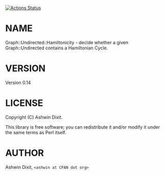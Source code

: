 [![Actions Status](https://github.com/ownlifeful/Graph-Undirected-Hamiltonicity/actions/workflows/test.yml/badge.svg)](https://github.com/ownlifeful/Graph-Undirected-Hamiltonicity/actions)
# NAME

Graph::Undirected::Hamiltonicity - decide whether a given Graph::Undirected
    contains a Hamiltonian Cycle.

# VERSION

Version 0.14

# LICENSE

Copyright (C) Ashwin Dixit.

This library is free software; you can redistribute it and/or modify
it under the same terms as Perl itself.

# AUTHOR

Ashwin Dixit, `<ashwin at CPAN dot org>`
